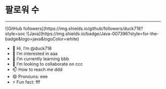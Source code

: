 <h1>팔로워 수</h1><hr>
![GitHub followers](https://img.shields.io/github/followers/duck718?style=soc<ial)<br>
![Java](https://img.shields.io/badge/Java-007396?style=for-the-badge&logo=java&logoColor=white)


- 👋 Hi, I’m @duck718
- 👀 I’m interested in aaa
- 🌱 I’m currently learning bbb
- 💞️ I’m looking to collaborate on ccc
- 📫 How to reach me ddd
- 😄 Pronouns: eee
- ⚡ Fun fact: fff

<!---
duck718/duck718 is a ✨ special ✨ repository because its `README.md` (this file) appears on your GitHub profile.
You can click the Preview link to take a look at your changes.
--->
